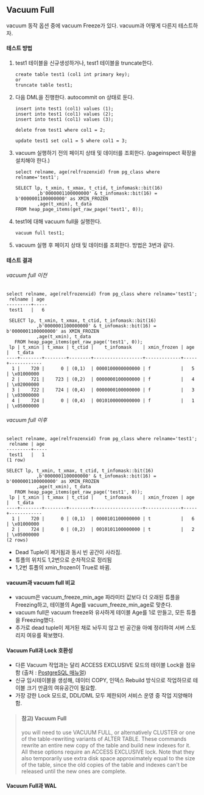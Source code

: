 ## Vacuum Full
vacuum 동작 옵션 중에 vacuum Freeze가 있다. vacuum과 어떻게 다른지 테스트하자.

#### 테스트 방법
1. test1 테이블을 신규생성하거나, test1 테이블을 truncate한다.
   ```
   create table test1 (col1 int primary key);
   or
   truncate table test1;
   ```
3. 다음 DML을 진행한다. autocommit on 상태로 둔다.
   ```
   insert into test1 (col1) values (1);
   insert into test1 (col1) values (2);
   insert into test1 (col1) values (3);

   delete from test1 where col1 = 2;

   update test1 set col1 = 5 where col1 = 3;
   ```
4. vacuum 실행하기 전의 페이지 상태 및 데이터를 조회한다. (pageinspect 확장을 설치해야 한다.)
   ```
   select relname, age(relfrozenxid) from pg_class where relname='test1';

   SELECT lp, t_xmin, t_xmax, t_ctid, t_infomask::bit(16)
           ,b'0000001100000000' & t_infomask::bit(16) = b'0000001100000000' as XMIN_FROZEN
           ,age(t_xmin), t_data
   FROM heap_page_items(get_raw_page('test1', 0));
   ```
5. test1에 대해 vacuum full을 실행한다.
   ```
   vacuum full test1;
   ```
6. vacuum 실행 후 페이지 상태 및 데이터를 조회한다. 방법은 3번과 같다.

#### 테스트 결과
###### vacuum full 이전
```
select relname, age(relfrozenxid) from pg_class where relname='test1';
 relname | age
---------+-----
 test1   |   6

 SELECT lp, t_xmin, t_xmax, t_ctid, t_infomask::bit(16)
           ,b'0000001100000000' & t_infomask::bit(16) = b'0000001100000000' as XMIN_FROZEN
           ,age(t_xmin), t_data
   FROM heap_page_items(get_raw_page('test1', 0));
 lp | t_xmin | t_xmax | t_ctid |    t_infomask    | xmin_frozen | age |   t_data
----+--------+--------+--------+------------------+-------------+-----+------------
  1 |    720 |      0 | (0,1)  | 0000100000000000 | f           |   5 | \x01000000
  2 |    721 |    723 | (0,2)  | 0000000100000000 | f           |   4 | \x02000000
  3 |    722 |    724 | (0,4)  | 0000000100000000 | f           |   3 | \x03000000
  4 |    724 |      0 | (0,4)  | 0010100000000000 | f           |   1 | \x05000000
```
###### vacuum full 이후
```
select relname, age(relfrozenxid) from pg_class where relname='test1';
 relname | age
---------+-----
 test1   |   1
(1 row)

SELECT lp, t_xmin, t_xmax, t_ctid, t_infomask::bit(16)
           ,b'0000001100000000' & t_infomask::bit(16) = b'0000001100000000' as XMIN_FROZEN
           ,age(t_xmin), t_data
   FROM heap_page_items(get_raw_page('test1', 0));
 lp | t_xmin | t_xmax | t_ctid |    t_infomask    | xmin_frozen | age |   t_data
----+--------+--------+--------+------------------+-------------+-----+------------
  1 |    720 |      0 | (0,1)  | 0000101100000000 | t           |   6 | \x01000000
  2 |    724 |      0 | (0,2)  | 0010101100000000 | t           |   2 | \x05000000
(2 rows)
```
- Dead Tuple이 제거됨과 동시 빈 공간이 사라짐.
- 튜플의 위치도 1,2번으로 순차적으로 정리됨
- 1,2번 튜플의 xmin_frozen이 True로 바뀜.

#### vacuum과 vacuum full 비교
- vacuum은 vacuum_freeze_min_age 파라미터 값보다 더 오래된 튜플을 Freezing하고, 테이블의 Age를 vacuum_freeze_min_age로 맞춘다.
- vacuum full은 vacuum freeze와 유사하게 테이블 Age를 1로 만들고, 모든 튜플을 Freezing했다.
- 추가로 dead tuple이 제거된 채로 놔두지 않고 빈 공간을 아예 정리하여 서버 스토리지 여유를 확보했다.

#### Vacuum Full과 Lock 호환성
- 다른 Vacuum 작업과는 달리 ACCESS EXCLUSIVE 모드의 테이블 Lock을 점유함 (출처 : [PostgreSQL 매뉴얼](https://www.postgresql.org/docs/current/explicit-locking.html))
- 신규 임시테이블을 생성해, 데이터 COPY, 인덱스 Rebuild 방식으로 작업하므로 테이블 크기 만큼의 여유공간이 필요함.
- 가장 강한 Lock 모드로, DDL/DML 모두 제한되어 서비스 운영 중 작업 지양해야 함.

> #### 참고) Vacuum Full
>  you will need to use VACUUM FULL, or alternatively CLUSTER or one of the table-rewriting variants of ALTER TABLE. These commands rewrite an entire new copy of the table and build new indexes for it. All these options require an ACCESS EXCLUSIVE lock. Note that they also temporarily use extra disk space approximately equal to the size of the table, since the old copies of the table and indexes can't be released until the new ones are complete.

#### Vacuum Full과 WAL
